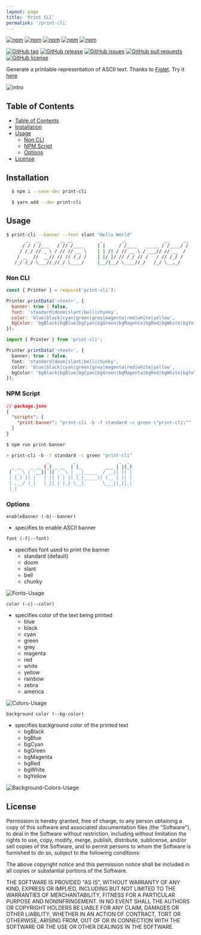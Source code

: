 ```yaml
---
layout: page
title: 'Print CLI'
permalink: '/print-cli'
---
```


[![npm](https://img.shields.io/npm/v/print-cli.svg?style=plastic)](https://www.npmjs.com/package/print-cli) [![npm](https://img.shields.io/npm/dw/print-cli.svg?style=plastic)](https://www.npmjs.com/package/print-cli) [![npm](https://img.shields.io/npm/dm/print-cli.svg?style=plastic)](https://www.npmjs.com/package/print-cli) [![npm](https://img.shields.io/npm/dy/print-cli.svg?style=plastic)](https://www.npmjs.com/package/print-cli) [![npm](https://img.shields.io/npm/dt/print-cli.svg?style=plastic)](https://www.npmjs.com/package/print-cli)

[![GitHub tag](https://img.shields.io/github/tag/sridharmallela/ngs-workspace.svg?style=plastic)](https://github.com/sridharmallela/ngs-workspace/tags) [![GitHub release](https://img.shields.io/github/release/sridharmallela/ngs-workspace.svg?style=plastic)](https://github.com/sridharmallela/ngs-workspace/releases) [![GitHub issues](https://img.shields.io/github/issues/sridharmallela/ngs-workspace.svg?style=plastic)](https://github.com/sridharmallela/ngs-workspace/issues) [![GitHub pull requests](https://img.shields.io/github/issues-pr/sridharmallela/ngs-workspace.svg?style=plastic)](https://github.com/sridharmallela/ngs-workspace/pulls) [![GitHub license](https://img.shields.io/badge/license-MIT-blue.svg?style=plastic)](https://raw.githubusercontent.com/sridharmallela/ngs-workspace/main/LICENSE)

Generate a printable representation of ASCII text. Thanks to [Figlet](https://www.npmjs.com/package/figlet). Try it [here](http://patorjk.com/software/taag/#p=display&f=Graffiti&t=Type%20Something%20)

![intro](/assets/img/print-cli/intro.gif)

## Table of Contents

<!-- TOC -->

- [Table of Contents](#table-of-contents)
- [Installation](#installation)
- [Usage](#usage)
  - [Non CLI](#non-cli)
  - [NPM Script](#npm-script)
  - [Options](#options)
- [License](#license)

<!-- /TOC -->

## Installation

```bash
  $ npm i --save-dev print-cli
```

```bash
  $ yarn add --dev print-cli
```

## Usage

```bash
$ print-cli --banner --font slant "Hello World"
       __  __       __ __          _       __              __     __
      / / / /___   / // /____     | |     / /____   _____ / /____/ /
     / /_/ // _ \ / // // __ \    | | /| / // __ \ / ___// // __  /
    / __  //  __// // // /_/ /    | |/ |/ // /_/ // /   / // /_/ /
   /_/ /_/ \___//_//_/ \____/     |__/|__/ \____//_/   /_/ \__,_/

```

### Non CLI

```js
const { Printer } = require('print-cli');

Printer.printData('<text>', {
  banner: true | false,
  font: 'standard|doom|slant|bell|chunky',
  color: 'blue|black|cyan|green|grey|magenta|red|white|yellow',
  bgColor: 'bgBlack|bgBlue|bgCyan|bgGreen|bgMagenta|bgRed|bgWhite|bgYellow'
});
```

```ts
import { Printer } from 'print-cli';

Printer.printData('<text>', {
  banner: true | false,
  font: 'standard|doom|slant|bell|chunky',
  color: 'blue|black|cyan|green|grey|magenta|red|white|yellow',
  bgColor: 'bgBlack|bgBlue|bgCyan|bgGreen|bgMagenta|bgRed|bgWhite|bgYellow'
});
```

### NPM Script

```json
// package.json
{
  "scripts": {
    "print-banner": "print-cli -b -f standard -c green \"print-cli\""
  }
}
```

```bash
$ npm run print-banner

> print-cli -b -f standard -c green "print-cli"
               _         _                _  _
  _ __   _ __ (_) _ __  | |_         ___ | |(_)
 | '_ \ | '__|| || '_ \ | __|_____  / __|| || |
 | |_) || |   | || | | || |_|_____|| (__ | || |
 | .__/ |_|   |_||_| |_| \__|       \___||_||_|
 |_|

```

### Options

`enableBanner (-b|--banner)`

- specifies to enable ASCII banner

`font (-f|--font)`

- specifies font used to print the banner
  - standard (default)
  - doom
  - slant
  - bell
  - chunky

![Fonts-Usage](/assets/img/print-cli/fonts.gif)

`color (-c|--color)`

- specifies color of the text being printed
  - blue
  - black
  - cyan
  - green
  - grey
  - magenta
  - red
  - white
  - yellow
  - rainbow
  - zebra
  - america

![Colors-Usage](/assets/img/print-cli/colors.gif)

`background color (--bg-color)`

- specifies background color of the printed text
  - bgBlack
  - bgBlue
  - bgCyan
  - bgGreen
  - bgMagenta
  - bgRed
  - bgWhite
  - bgYellow

![Background-Colors-Usage](/assets/img/print-cli/bg-colors.gif)

## License

Permission is hereby granted, free of charge, to any person obtaining a copy of this software and associated documentation files (the "Software"), to deal in the Software without restriction, including without limitation the rights to use, copy, modify, merge, publish, distribute, sublicense, and/or sell copies of the Software, and to permit persons to whom the Software is furnished to do so, subject to the following conditions:

The above copyright notice and this permission notice shall be included in all copies or substantial portions of the Software.

THE SOFTWARE IS PROVIDED "AS IS", WITHOUT WARRANTY OF ANY KIND, EXPRESS OR IMPLIED, INCLUDING BUT NOT LIMITED TO THE WARRANTIES OF MERCHANTABILITY, FITNESS FOR A PARTICULAR PURPOSE AND NONINFRINGEMENT. IN NO EVENT SHALL THE AUTHORS OR COPYRIGHT HOLDERS BE LIABLE FOR ANY CLAIM, DAMAGES OR OTHER LIABILITY, WHETHER IN AN ACTION OF CONTRACT, TORT OR OTHERWISE, ARISING FROM, OUT OF OR IN CONNECTION WITH THE SOFTWARE OR THE USE OR OTHER DEALINGS IN THE SOFTWARE.
